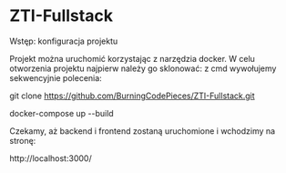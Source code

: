 # ZTI-Fullstack


Wstęp: konfiguracja projektu 

Projekt można uruchomić korzystając z narzędzia docker. W celu otworzenia projektu najpierw należy go sklonować: z cmd wywołujemy sekwencyjnie polecenia:

git clone https://github.com/BurningCodePieces/ZTI-Fullstack.git

docker-compose up --build

Czekamy, aż backend i frontend zostaną uruchomione i wchodzimy na stronę:

http://localhost:3000/

